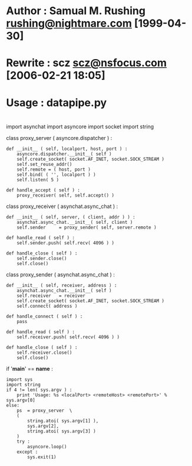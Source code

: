 #
# Author    : Samual M. Rushing <rushing@nightmare.com> [1999-04-30]
# Rewrite   : scz <scz@nsfocus.com> [2006-02-21 18:05]
# Usage     : datapipe.py <localPort> <remoteHost> <remotePort>
#

import asynchat
import asyncore
import socket
import string

class proxy_server ( asyncore.dispatcher ) :

    def __init__ ( self, localport, host, port ) :
        asyncore.dispatcher.__init__( self )
        self.create_socket( socket.AF_INET, socket.SOCK_STREAM )
        self.set_reuse_addr()
        self.remote = ( host, port )
        self.bind( ( '', localport ) )
        self.listen( 5 )

    def handle_accept ( self ) :
        proxy_receiver( self, self.accept() )

class proxy_receiver ( asynchat.async_chat ) :

    def __init__ ( self, server, ( client, addr ) ) :
        asynchat.async_chat.__init__( self, client )
        self.sender     = proxy_sender( self, server.remote )

    def handle_read ( self ) :
        self.sender.push( self.recv( 4096 ) )

    def handle_close ( self ) :
        self.sender.close()
        self.close()

class proxy_sender ( asynchat.async_chat ) :

    def __init__ ( self, receiver, address ) :
        asynchat.async_chat.__init__( self )
        self.receiver   = receiver
        self.create_socket( socket.AF_INET, socket.SOCK_STREAM )
        self.connect( address )

    def handle_connect ( self ) :
        pass

    def handle_read ( self ) :
        self.receiver.push( self.recv( 4096 ) )

    def handle_close ( self ) :
        self.receiver.close()
        self.close()

if '__main__' == __name__ :

    import sys
    import string
    if 4 != len( sys.argv ) :
        print 'Usage: %s <localPort> <remoteHost> <remotePort>' % sys.argv[0]
    else:
        ps  = proxy_server  \
        (
            string.atoi( sys.argv[1] ),
            sys.argv[2],
            string.atoi( sys.argv[3] )
        )
        try :
            asyncore.loop()
        except :
            sys.exit(1)
